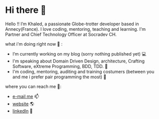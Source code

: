 # Hi there 👋


Hello !! I’m Khaled, a passionate Globe-trotter developer based in Annecy(France). I love coding, mentoring, teaching and learning.
I'm Partner and Chief Technology Officer at Socradev CH.

what i'm doing right now :construction: :

- I’m currently working on my blog (sorry nothing published yet) :computer: 
- I'm speaking about Domain Driven Design, architecture, Crafting Software, eXtreme Programming, BDD, TDD. :loudspeaker:
- I'm coding, mentoring, auditing and training costumers (between you and me i prefer pair programming the most) :volcano:

 where you can reach me :mag_right::

- [e-mail me](mailto:khaled.souf@gmail.com) 📫
- [website](https://ksouf.com) :earth_americas: 
- [linkedIn](https://www.linkedin.com/in/khaledsouf/) :necktie:
